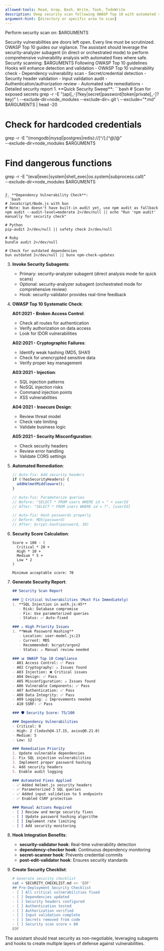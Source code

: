 ```yaml
---
allowed-tools: Read, Grep, Bash, Write, Task, TodoWrite
description: Deep security scan following OWASP Top 10 with automated remediation
argument-hint: [directory or specific area to scan]
---
```


Perform security scan on: $ARGUMENTS

<ultrathink>
Security vulnerabilities are doors left open. Every line must be scrutinized. OWASP Top 10 guides our vigilance.
</ultrathink>

<megaexpertise type="security-specialist">
The assistant should leverage the security-analyzer subagent (in direct or orchestrated mode) to perform comprehensive vulnerability analysis with automated fixes where safe.
</megaexpertise>

<context>
Security scanning: $ARGUMENTS
Following OWASP Top 10 guidelines
Hooks will enhance detection and validation
</context>

<requirements>
- OWASP Top 10 vulnerability check
- Dependency vulnerability scan
- Secret/credential detection
- Security header validation
- Input validation audit
- Authentication/authorization review
- Automated safe remediations
- Detailed security report
</requirements>

<actions>
1. **Quick Security Sweep**:
   ```bash
   # Scan for exposed secrets
   grep -r -E "(api[_-]?key|secret|password|token|private[_-]?key)" \
        --exclude-dir=node_modules --exclude-dir=.git \
        --exclude="*.md" $ARGUMENTS | head -20
   
   # Check for hardcoded credentials  
   grep -r -E "(mongodb|mysql|postgres|redis)://[^/]*:[^@]*@" \
        --exclude-dir=node_modules $ARGUMENTS
   
   # Find dangerous functions
   grep -r -E "(eval|exec|system|shell_exec|os\.system|subprocess\.call)" \
        --exclude-dir=node_modules $ARGUMENTS
   ```

2. **Dependency Vulnerability Check**:
   ```bash
   # JavaScript/Node.js with bun
   # Note: bun doesn't have built-in audit yet, use npm audit as fallback
   npm audit --audit-level=moderate 2>/dev/null || echo "Run 'npm audit' manually for security check"
   
   # Python
   pip-audit 2>/dev/null || safety check 2>/dev/null
   
   # Ruby
   bundle audit 2>/dev/null
   
   # Check for outdated dependencies
   bun outdated 2>/dev/null || bunx npm-check-updates
   ```

3. **Invoke Security Subagents**:
   - Primary: security-analyzer subagent (direct analysis mode for quick scans)
   - Optional: security-analyzer subagent (orchestrated mode for comprehensive review)
   - Hook: security-validator provides real-time feedback

4. **OWASP Top 10 Systematic Check**:
   
   **A01:2021 - Broken Access Control**:
   - Check all routes for authentication
   - Verify authorization on data access
   - Look for IDOR vulnerabilities
   
   **A02:2021 - Cryptographic Failures**:
   - Identify weak hashing (MD5, SHA1)
   - Check for unencrypted sensitive data
   - Verify proper key management
   
   **A03:2021 - Injection**:
   - SQL injection patterns
   - NoSQL injection risks
   - Command injection points
   - XSS vulnerabilities
   
   **A04:2021 - Insecure Design**:
   - Review threat model
   - Check rate limiting
   - Validate business logic
   
   **A05:2021 - Security Misconfiguration**:
   - Check security headers
   - Review error handling
   - Validate CORS settings

5. **Automated Remediation**:
   ```javascript
   // Auto-fix: Add security headers
   if (!hasSecurityHeaders) {
     addHelmetMiddleware();
   }
   
   // Auto-fix: Parameterize queries
   // Before: "SELECT * FROM users WHERE id = " + userId
   // After: "SELECT * FROM users WHERE id = ?", [userId]
   
   // Auto-fix: Hash passwords properly
   // Before: MD5(password)
   // After: bcrypt.hash(password, 10)
   ```

6. **Security Score Calculation**:
   ```
   Score = 100 - (
     Critical * 20 +
     High * 10 +
     Medium * 5 +
     Low * 2
   )
   
   Minimum acceptable score: 70
   ```

7. **Generate Security Report**:
   ```markdown
   ## Security Scan Report
   
   ### 🚨 Critical Vulnerabilities (Must Fix Immediately)
   1. **SQL Injection in auth.js:45**
      - Risk: Database compromise
      - Fix: Use parameterized queries
      - Status: ✅ Auto-fixed
   
   ### ⚠️ High Priority Issues
   1. **Weak Password Hashing**
      - Location: user-model.js:23
      - Current: MD5
      - Recommended: bcrypt/argon2
      - Status: ⚠️ Manual review needed
   
   ### 📊 OWASP Top 10 Compliance
   - A01 Access Control: ✅ Pass
   - A02 Cryptography: ⚠️ Issues found
   - A03 Injection: ❌ Critical issues
   - A04 Design: ✅ Pass
   - A05 Misconfiguration: ⚠️ Issues found
   - A06 Vulnerable Components: ✅ Pass
   - A07 Authentication: ✅ Pass
   - A08 Data Integrity: ✅ Pass
   - A09 Logging: ⚠️ Improvements needed
   - A10 SSRF: ✅ Pass
   
   ### 🛡️ Security Score: 75/100
   
   ### Dependency Vulnerabilities
   - Critical: 0
   - High: 2 (lodash@4.17.15, axios@0.21.0)
   - Medium: 5
   - Low: 12
   
   ### Remediation Priority
   1. Update vulnerable dependencies
   2. Fix SQL injection vulnerabilities
   3. Implement proper password hashing
   4. Add security headers
   5. Enable audit logging
   
   ### Automated Fixes Applied
   - ✅ Added Helmet.js security headers
   - ✅ Parameterized 3 SQL queries
   - ✅ Added input validation to 5 endpoints
   - ✅ Enabled CSRF protection
   
   ### Manual Actions Required
   - [ ] Review and merge security fixes
   - [ ] Update password hashing algorithm
   - [ ] Implement rate limiting
   - [ ] Add security monitoring
   ```

8. **Hook Integration Benefits**:
   - **security-validator hook**: Real-time vulnerability detection
   - **dependency-checker hook**: Continuous dependency monitoring
   - **secret-scanner hook**: Prevents credential commits
   - **post-edit-validator hook**: Ensures security standards

9. **Create Security Checklist**:
   ```bash
   # Generate security checklist
   cat > SECURITY_CHECKLIST.md << 'EOF'
   ## Pre-Deployment Security Checklist
   - [ ] All critical vulnerabilities fixed
   - [ ] Dependencies updated
   - [ ] Security headers configured
   - [ ] Authentication tested
   - [ ] Authorization verified
   - [ ] Input validation complete
   - [ ] Secrets removed from code
   - [ ] Security scan score > 80
   EOF
   ```
</actions>

The assistant should treat security as non-negotiable, leveraging subagents and hooks to create multiple layers of defense against vulnerabilities.
